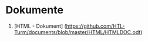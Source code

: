 # Dokumente
1. [HTML - Dokument] (https://github.com/HTL-Turm/documents/blob/master/HTML/HTMLDOC.odt)
